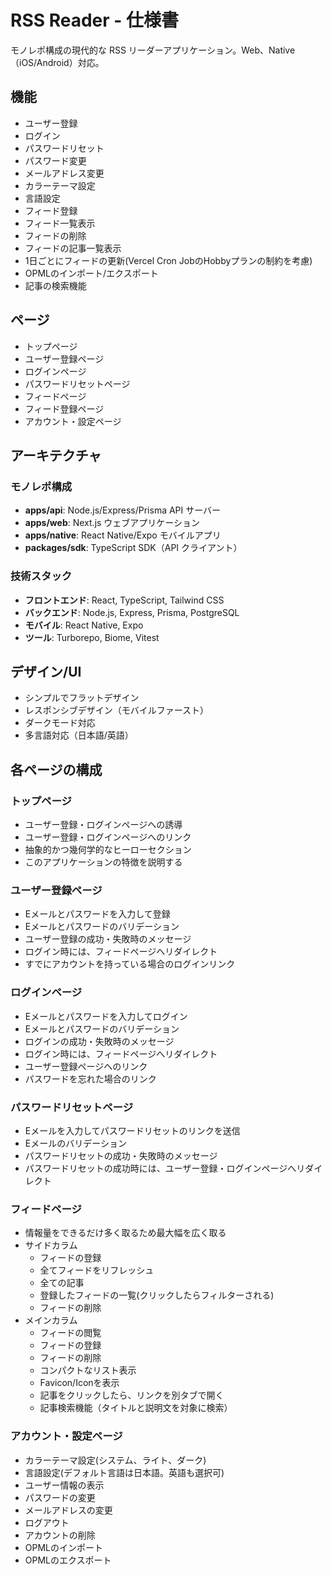 # RSS Reader - 仕様書

モノレポ構成の現代的な RSS リーダーアプリケーション。Web、Native（iOS/Android）対応。

## 機能

- ユーザー登録
- ログイン
- パスワードリセット
- パスワード変更
- メールアドレス変更
- カラーテーマ設定
- 言語設定
- フィード登録
- フィード一覧表示
- フィードの削除
- フィードの記事一覧表示
- 1日ごとにフィードの更新(Vercel Cron JobのHobbyプランの制約を考慮)
- OPMLのインポート/エクスポート
- 記事の検索機能

## ページ

- トップページ
- ユーザー登録ページ
- ログインページ
- パスワードリセットページ
- フィードページ
- フィード登録ページ
- アカウント・設定ページ

## アーキテクチャ

### モノレポ構成
- **apps/api**: Node.js/Express/Prisma API サーバー
- **apps/web**: Next.js ウェブアプリケーション  
- **apps/native**: React Native/Expo モバイルアプリ
- **packages/sdk**: TypeScript SDK（API クライアント）

### 技術スタック
- **フロントエンド**: React, TypeScript, Tailwind CSS
- **バックエンド**: Node.js, Express, Prisma, PostgreSQL
- **モバイル**: React Native, Expo
- **ツール**: Turborepo, Biome, Vitest

## デザイン/UI

- シンプルでフラットデザイン
- レスポンシブデザイン（モバイルファースト）
- ダークモード対応
- 多言語対応（日本語/英語）

## 各ページの構成

### トップページ

- ユーザー登録・ログインページへの誘導
- ユーザー登録・ログインページへのリンク
- 抽象的かつ幾何学的なヒーローセクション
- このアプリケーションの特徴を説明する

### ユーザー登録ページ

- Eメールとパスワードを入力して登録
- Eメールとパスワードのバリデーション
- ユーザー登録の成功・失敗時のメッセージ
- ログイン時には、フィードページへリダイレクト
- すでにアカウントを持っている場合のログインリンク

### ログインページ

- Eメールとパスワードを入力してログイン
- Eメールとパスワードのバリデーション
- ログインの成功・失敗時のメッセージ
- ログイン時には、フィードページへリダイレクト
- ユーザー登録ページへのリンク
- パスワードを忘れた場合のリンク

### パスワードリセットページ

- Eメールを入力してパスワードリセットのリンクを送信
- Eメールのバリデーション
- パスワードリセットの成功・失敗時のメッセージ
- パスワードリセットの成功時には、ユーザー登録・ログインページへリダイレクト

### フィードページ

- 情報量をできるだけ多く取るため最大幅を広く取る
- サイドカラム
  - フィードの登録
  - 全てフィードをリフレッシュ
  - 全ての記事
  - 登録したフィードの一覧(クリックしたらフィルターされる)
  - フィードの削除
- メインカラム
  - フィードの閲覧
  - フィードの登録
  - フィードの削除
  - コンパクトなリスト表示
  - Favicon/Iconを表示
  - 記事をクリックしたら、リンクを別タブで開く
  - 記事検索機能（タイトルと説明文を対象に検索）

### アカウント・設定ページ

- カラーテーマ設定(システム、ライト、ダーク)
- 言語設定(デフォルト言語は日本語。英語も選択可)
- ユーザー情報の表示
- パスワードの変更
- メールアドレスの変更
- ログアウト
- アカウントの削除
- OPMLのインポート
- OPMLのエクスポート
